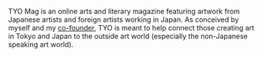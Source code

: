 TYO Mag is an online arts and literary magazine featuring artwork from Japanese artists and foreign artists working in Japan. As conceived by myself and my [co-founder](http://krishartrum.com), TYO is meant to help connect those creating art in Tokyo and Japan to the outside art world (especially the non-Japanese speaking art world).